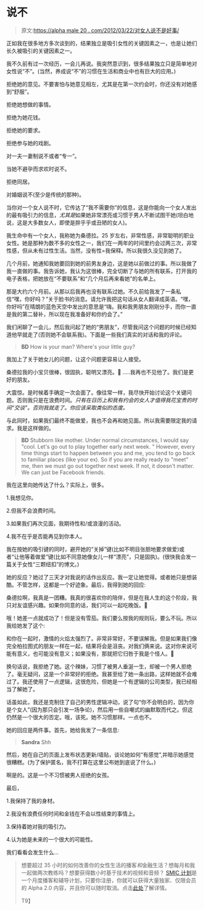 # 说不

> 原文:[https://alpha male 20 . com/2012/03/22/对女人说不是好事/](https://alphamale20.com/2012/03/22/saying-no-to-women-is-good/)

正如我在很多地方多次谈到的，结果独立是吸引女性的关键因素之一，也是让她们长久被吸引的关键因素之一。

我不久前有过一次经历，一会儿再说。我突然意识到，很多结果独立只是简单地对女性说“不”。(当然，养成说“不”的习惯在生活和商业中也有巨大的应用。)

拒绝她的意见。不要害怕与她意见相左，尤其是在第一次约会时，你还没有对她感到“舒服”。

拒绝她想做的事情。

拒绝为她花钱。

拒绝她的要求。

拒绝参与她的戏剧。

对一夫一妻制说不或者“专一”。

当她不避孕而求欢时说不。

拒绝同居。

对婚姻说不(至少是传统的那种)。

当你对一个女人说不时，它传达了“我不需要你”的信息，这是你能向一个女人发出的最有吸引力的信息，*尤其是*如果她非常漂亮或习惯于男人不断试图干她(坦白地说，这是大多数女人，即使是胖乎乎或丑陋的女人)。

我生命中有一个女人，我称她为桑德拉。25 岁左右，非常性感，非常聪明的职业女性。她是那种为数不多的女性之一，我们在一两年的时间里约会过两三次，非常性感，但从未有过性生活。当然，没有性=我保释。所以我很久没见到她了。

几个月前，她通知我她要回到她的前男友身边，这是她以前做过的事。所以我做了我一直做的事。我告诉她，我认为这很棒，完全切断了与她的所有联系，打开我的电子表格，把她放在“不要联系”和“几个月后再来看她”的名单上。

那是大约六个月前。从那以后我再也没有联系过她。不久前给我发了一条私信“嘿，你好吗？”关于脸书的消息。请允许我把这句话从女人翻译成英语。“嘿，你好吗”在晴朗的蓝色天空中发出的意思是“嗨。我和我男朋友刚刚分手，而你一直是我的第二替补，所以现在我准备好和你约会了。”

我们闲聊了一会儿，然后我问起了她的“男朋友”，尽管我问这个问题的时候已经知道他早就走了(否则她不会联系我)。下面是一些我们真实的对话和我的评论。

> **BD** How is your man? Where's your little guy?

我加上了关于她女儿的问题，让这个问题更容易让人接受。

桑德拉我的小宝贝很棒，很固执，聪明又漂亮。🙂 .....我再也不见他了。我们是更好的朋友。

大震惊。是时候着手确定一次会面了。像往常一样，我尽快开始讨论这个关键问题。否则我只是在浪费时间。*只有在日历上和我有约会的女人才值得我花宝贵的时间“交谈”。否则我就走了。你应该采取类似的态度。*

与此同时，如果我们最终不能做爱，我也不会再和她见面。所以我需要限定我的请求。我是这样做的。

> **BD** Stubborn like mother. Under normal circumstances, I would say "cool. Let's go out to play together early next week. " However, every time things start to happen between you and me, you tend to go back to familiar places (like your ex). So if you are really ready to "meet" me, then we must go out together next week. If not, it doesn't matter. We can just be Facebook friends.

我在这里向她传达了什么？实际上，很多。

1.我想见你。

2.但我不会浪费时间。

3.如果我们再次见面，我期待性和/或浪漫的活动。

4.我不在乎是否能再见到你本人。

我在按她的吸引键的同时，避开她的“关掉”键(比如不明目张胆地要求做爱)或者“让他等着做爱”键(比如不同意她像女儿一样“漂亮”，只是固执)。(很快我会发一篇关于女性“三颗纽扣”的博文。)

她的反应？她过了三天才对我说的话作出反应。我一定让她觉得。或者她只是想装酷。不管怎样，这都是一个好迹象。最后，我得到她的回应:

桑德拉啊，我真是一团糟。我真的很喜欢你的陪伴，但是在我人生的这个阶段，我只对友谊感兴趣。如果你同意的话，我们可以一起吃晚饭。🙂

哦！她差一点就成功了！但是没有雪茄。我们要么按我的规则玩，要么不玩。所以我给她发了这个:

和你在一起时，激情的火焰太强烈了。非常非常好，不要误解我。但是如果我们像完全柏拉图式的朋友一样在一起，结果将会是沮丧。对我们俩来说。这对你来说可能有意义，也可能没有意义；如果没有，那就把它归咎于我是个怪人。🙂

换句话说，我拒绝了她。这个辣妹，习惯了被男人垂涎一生，却被一个男人拒绝了。毫无疑问，这是一个非常好的拒绝。我甚至给了她一条出路，这样她就不会难过了。我还使用了一点逻辑，这很危险，但她是一个有逻辑的公司类型，我已经相当了解她了。

话虽如此，我还是克制住了自己的男性逻辑冲动，说了句“你不会明白的，因为你是个女人”(因为那只会引发一场争论)，然后用一些自嘲式的幽默取而代之。但这仍然是一个很大的否定。哦，该死。她不习惯那样。一点也不。

她的回应是两件事。首先，她给我发了一条信息:

> **Sandra** Shh

然后，她在自己的页面上发布状态更新/墙贴，谈论她如何“有感觉”,并暗示她感觉很糟糕。(为了保护匿名，我不打算在这里公布她到底说了什么。)

啊是的。这是一个不习惯被男人拒绝的女孩。

最后，

1.我保持了我的身材。

2.我没有浪费任何时间和金钱在不会以性结束的事情上。

3.保持着她对我的吸引力。

4.认为她是未来的一个很大的可能性。

我们看看会发生什么...

> 想要超过 35 小时的如何改善你的女性生活的播客*和*金融生活？想每月和我一起做两次教练吗？想要获得数小时基于技术的视频和音频？ [SMIC 计划](https://alphamale20.kartra.com/page/vIL17)是一个月度播客和辅导计划，只要你注册，你就可以获得大量独家、仅限会员的 Alpha 2.0 内容，并且你可以随时取消。点击[此处](https://alphamale20.kartra.com/page/vIL17)了解详情。
> 
> T9】